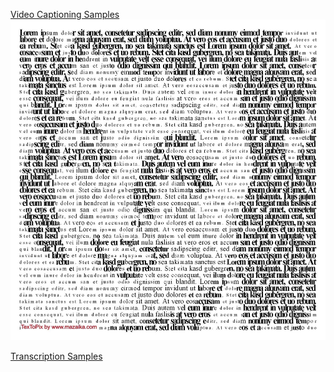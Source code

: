 [Video Captioning Samples](./video-captioning.html)
![video-captioning](https://raw.githubusercontent.com/Aledua/aledua.github.io/refs/heads/main/assets/img/video-captioning.png)

[Transcription Samples](./transcription.html)
